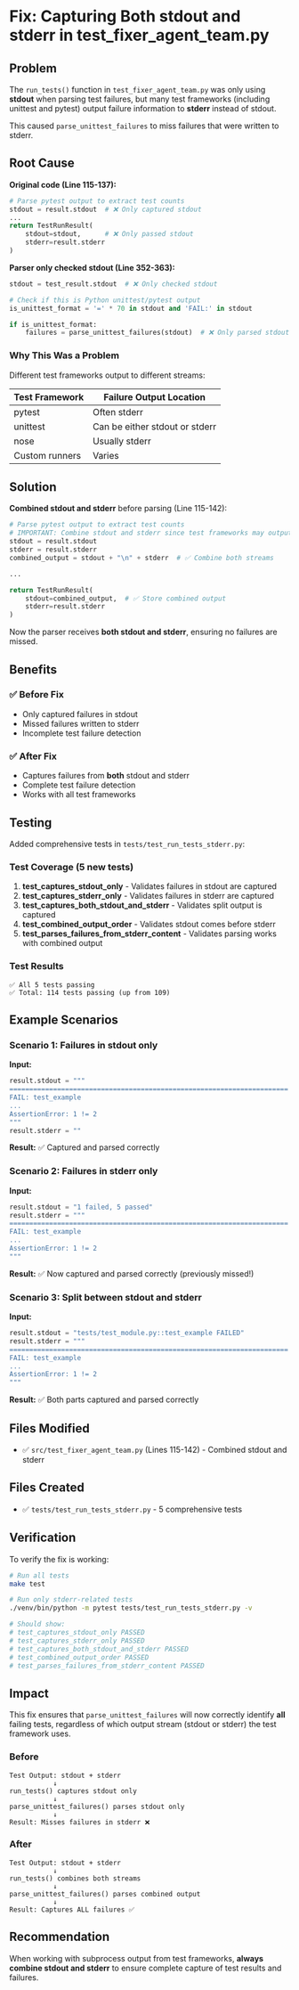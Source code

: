 # Fix: Capturing Both stdout and stderr in test_fixer_agent_team.py

## Problem

The `run_tests()` function in `test_fixer_agent_team.py` was only using **stdout** when parsing test failures, but many test frameworks (including unittest and pytest) output failure information to **stderr** instead of stdout.

This caused `parse_unittest_failures` to miss failures that were written to stderr.

## Root Cause

**Original code (Line 115-137):**

```python
# Parse pytest output to extract test counts
stdout = result.stdout  # ❌ Only captured stdout
...
return TestRunResult(
    stdout=stdout,      # ❌ Only passed stdout
    stderr=result.stderr
)
```

**Parser only checked stdout (Line 352-363):**

```python
stdout = test_result.stdout  # ❌ Only checked stdout

# Check if this is Python unittest/pytest output
is_unittest_format = '=' * 70 in stdout and 'FAIL:' in stdout

if is_unittest_format:
    failures = parse_unittest_failures(stdout)  # ❌ Only parsed stdout
```

### Why This Was a Problem

Different test frameworks output to different streams:

| Test Framework | Failure Output Location |
|----------------|------------------------|
| pytest | Often stderr |
| unittest | Can be either stdout or stderr |
| nose | Usually stderr |
| Custom runners | Varies |

## Solution

**Combined stdout and stderr** before parsing (Line 115-142):

```python
# Parse pytest output to extract test counts
# IMPORTANT: Combine stdout and stderr since test frameworks may output to either
stdout = result.stdout
stderr = result.stderr
combined_output = stdout + "\n" + stderr  # ✅ Combine both streams

...

return TestRunResult(
    stdout=combined_output,  # ✅ Store combined output
    stderr=result.stderr
)
```

Now the parser receives **both stdout and stderr**, ensuring no failures are missed.

## Benefits

### ✅ Before Fix
- Only captured failures in stdout
- Missed failures written to stderr
- Incomplete test failure detection

### ✅ After Fix
- Captures failures from **both** stdout and stderr
- Complete test failure detection
- Works with all test frameworks

## Testing

Added comprehensive tests in `tests/test_run_tests_stderr.py`:

### Test Coverage (5 new tests)

1. **test_captures_stdout_only** - Validates failures in stdout are captured
2. **test_captures_stderr_only** - Validates failures in stderr are captured
3. **test_captures_both_stdout_and_stderr** - Validates split output is captured
4. **test_combined_output_order** - Validates stdout comes before stderr
5. **test_parses_failures_from_stderr_content** - Validates parsing works with combined output

### Test Results

```
✅ All 5 tests passing
✅ Total: 114 tests passing (up from 109)
```

## Example Scenarios

### Scenario 1: Failures in stdout only

**Input:**
```python
result.stdout = """
======================================================================
FAIL: test_example
...
AssertionError: 1 != 2
"""
result.stderr = ""
```

**Result:** ✅ Captured and parsed correctly

### Scenario 2: Failures in stderr only

**Input:**
```python
result.stdout = "1 failed, 5 passed"
result.stderr = """
======================================================================
FAIL: test_example
...
AssertionError: 1 != 2
"""
```

**Result:** ✅ Now captured and parsed correctly (previously missed!)

### Scenario 3: Split between stdout and stderr

**Input:**
```python
result.stdout = "tests/test_module.py::test_example FAILED"
result.stderr = """
======================================================================
FAIL: test_example
...
AssertionError: 1 != 2
"""
```

**Result:** ✅ Both parts captured and parsed correctly

## Files Modified

- ✅ `src/test_fixer_agent_team.py` (Lines 115-142) - Combined stdout and stderr

## Files Created

- ✅ `tests/test_run_tests_stderr.py` - 5 comprehensive tests

## Verification

To verify the fix is working:

```bash
# Run all tests
make test

# Run only stderr-related tests
./venv/bin/python -m pytest tests/test_run_tests_stderr.py -v

# Should show:
# test_captures_stdout_only PASSED
# test_captures_stderr_only PASSED
# test_captures_both_stdout_and_stderr PASSED
# test_combined_output_order PASSED
# test_parses_failures_from_stderr_content PASSED
```

## Impact

This fix ensures that `parse_unittest_failures` will now correctly identify **all** failing tests, regardless of which output stream (stdout or stderr) the test framework uses.

### Before
```
Test Output: stdout + stderr
           ↓
run_tests() captures stdout only
           ↓
parse_unittest_failures() parses stdout only
           ↓
Result: Misses failures in stderr ❌
```

### After
```
Test Output: stdout + stderr
           ↓
run_tests() combines both streams
           ↓
parse_unittest_failures() parses combined output
           ↓
Result: Captures ALL failures ✅
```

## Recommendation

When working with subprocess output from test frameworks, **always combine stdout and stderr** to ensure complete capture of test results and failures.
